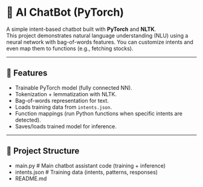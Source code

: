 # 🤖 AI ChatBot (PyTorch)

A simple intent-based chatbot built with **PyTorch** and **NLTK**.  
This project demonstrates natural language understanding (NLU) using a neural network with bag-of-words features. You can customize intents and even map them to functions (e.g., fetching stocks).

---

## 🚀 Features
- Trainable PyTorch model (fully connected NN).
- Tokenization + lemmatization with NLTK.
- Bag-of-words representation for text.
- Loads training data from `intents.json`.
- Function mappings (run Python functions when specific intents are detected).
- Saves/loads trained model for inference.

---

## 📂 Project Structure
- main.py # Main chatbot assistant code (training + inference)
- intents.json # Training data (intents, patterns, responses)
- README.md
